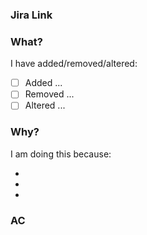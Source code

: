### Jira Link

### What?

I have added/removed/altered:

- [ ] Added ...
- [ ] Removed ...
- [ ] Altered ...

### Why?

I am doing this because:

-
-
-

### AC
